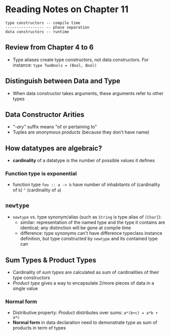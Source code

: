 # Reading Notes on Chapter 11

```
type constructors -- compile time
----------------- -- phase separation
data constructors -- runtime
```

## Review from Chapter 4 to 6

- Type aliases create type constructors, not data constructors. For instance: `type TwoBools = (Bool, Bool)`

## Distinguish between Data and Type

- When data constructor takes arguments, these arguments refer to other types

## Data Constructor Arities

- _"-ary"_ suffix means "of or pertaining to"
- Tuples are _anonymous products_ (because they don't have name)

## How datatypes are algebraic?

- **cardinality** of a datatype is the number of possible
  values it defines

### Function type is exponential

- function type `foo :: a -> b` have number of inhabitants of (cardinality of `b`) `^` (cardinality of `a`)

## `newtype`

- `newtype` vs. type synonym/alias (such as `String` is type alias of `[Char]`):
  - similar: representation of the named type and the type it contains are identical; any distinction will be gone at compile time
  - difference: type synonyms can't have difference typeclass instance definition, but type constructed by `newtype` and its contained type can

## Sum Types & Product Types

- Cardinality of _sum types_ are calculated as sum of cardinalities of their type constructors
- _Product type_ gives a way to encapsulate 2/more pieces of data in a single value

### Normal form

- Distributive property: _Product_ distributes over sums: `a*(b+c) = a*b + a*c`
- **Normal form** in data declaration need to demonstrate type as sum of products in term of types
